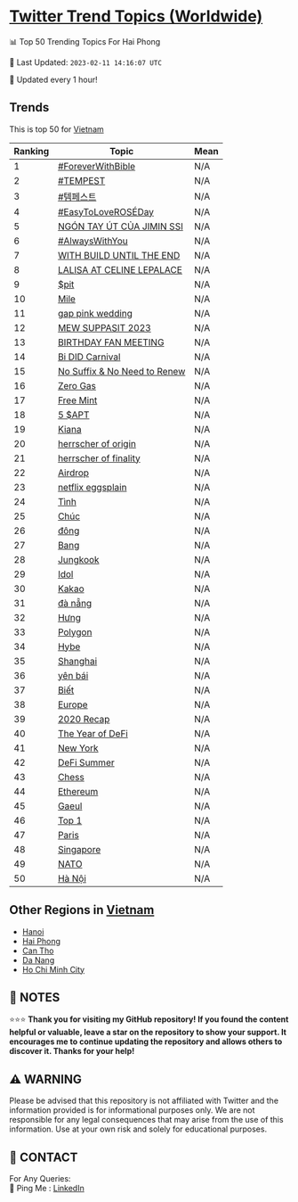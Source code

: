 [Twitter Trend Topics (Worldwide)](https://github.com/ErcinDedeoglu/Twitter-Trend-Topics)
==========


📊 Top 50 Trending Topics For Hai Phong

📆 Last Updated: `2023-02-11 14:16:07 UTC`

🔧 Updated every 1 hour!


## Trends

This is top 50 for [Vietnam](</Vietnam>)

| Ranking | Topic | Mean |
| ------- | ------------ | ------------ |
| 1 | [#ForeverWithBible](http://twitter.com/search?q=%23ForeverWithBible) | N/A |
| 2 | [#TEMPEST](http://twitter.com/search?q=%23TEMPEST) | N/A |
| 3 | [#템페스트](http://twitter.com/search?q=%23%ed%85%9c%ed%8e%98%ec%8a%a4%ed%8a%b8) | N/A |
| 4 | [#EasyToLoveROSÉDay](http://twitter.com/search?q=%23EasyToLoveROS%c3%89Day) | N/A |
| 5 | [NGÓN TAY ÚT CỦA JIMIN SSI](http://twitter.com/search?q=NG%c3%93N+TAY+%c3%9aT+C%e1%bb%a6A+JIMIN+SSI) | N/A |
| 6 | [#AlwaysWithYou](http://twitter.com/search?q=%23AlwaysWithYou) | N/A |
| 7 | [WITH BUILD UNTIL THE END](http://twitter.com/search?q=WITH+BUILD+UNTIL+THE+END) | N/A |
| 8 | [LALISA AT CELINE LEPALACE](http://twitter.com/search?q=LALISA+AT+CELINE+LEPALACE) | N/A |
| 9 | [$pit](http://twitter.com/search?q=%24pit) | N/A |
| 10 | [Mile](http://twitter.com/search?q=Mile) | N/A |
| 11 | [gap pink wedding](http://twitter.com/search?q=gap+pink+wedding) | N/A |
| 12 | [MEW SUPPASIT 2023](http://twitter.com/search?q=MEW+SUPPASIT+2023) | N/A |
| 13 | [BIRTHDAY FAN MEETING](http://twitter.com/search?q=BIRTHDAY+FAN+MEETING) | N/A |
| 14 | [Bi DID Carnival](http://twitter.com/search?q=Bi+DID+Carnival) | N/A |
| 15 | [️No Suffix & No Need to Renew](http://twitter.com/search?q=%ef%b8%8fNo+Suffix+%26+No+Need+to+Renew) | N/A |
| 16 | [Zero Gas](http://twitter.com/search?q=Zero+Gas) | N/A |
| 17 | [Free Mint](http://twitter.com/search?q=Free+Mint) | N/A |
| 18 | [5 $APT](http://twitter.com/search?q=5+%24APT) | N/A |
| 19 | [Kiana](http://twitter.com/search?q=Kiana) | N/A |
| 20 | [herrscher of origin](http://twitter.com/search?q=herrscher+of+origin) | N/A |
| 21 | [herrscher of finality](http://twitter.com/search?q=herrscher+of+finality) | N/A |
| 22 | [Airdrop](http://twitter.com/search?q=Airdrop) | N/A |
| 23 | [netflix eggsplain](http://twitter.com/search?q=netflix+eggsplain) | N/A |
| 24 | [Tình](http://twitter.com/search?q=T%c3%acnh) | N/A |
| 25 | [Chúc](http://twitter.com/search?q=Ch%c3%bac) | N/A |
| 26 | [đông](http://twitter.com/search?q=%c4%91%c3%b4ng) | N/A |
| 27 | [Bang](http://twitter.com/search?q=Bang) | N/A |
| 28 | [Jungkook](http://twitter.com/search?q=Jungkook) | N/A |
| 29 | [Idol](http://twitter.com/search?q=Idol) | N/A |
| 30 | [Kakao](http://twitter.com/search?q=Kakao) | N/A |
| 31 | [đà nẵng](http://twitter.com/search?q=%c4%91%c3%a0+n%e1%ba%b5ng) | N/A |
| 32 | [Hưng](http://twitter.com/search?q=H%c6%b0ng) | N/A |
| 33 | [Polygon](http://twitter.com/search?q=Polygon) | N/A |
| 34 | [Hybe](http://twitter.com/search?q=Hybe) | N/A |
| 35 | [Shanghai](http://twitter.com/search?q=Shanghai) | N/A |
| 36 | [yên bái](http://twitter.com/search?q=y%c3%aan+b%c3%a1i) | N/A |
| 37 | [Biết](http://twitter.com/search?q=Bi%e1%ba%bft) | N/A |
| 38 | [Europe](http://twitter.com/search?q=Europe) | N/A |
| 39 | [2020 Recap](http://twitter.com/search?q=2020+Recap) | N/A |
| 40 | [The Year of DeFi](http://twitter.com/search?q=The+Year+of+DeFi) | N/A |
| 41 | [New York](http://twitter.com/search?q=New+York) | N/A |
| 42 | [DeFi Summer](http://twitter.com/search?q=DeFi+Summer) | N/A |
| 43 | [Chess](http://twitter.com/search?q=Chess) | N/A |
| 44 | [Ethereum](http://twitter.com/search?q=Ethereum) | N/A |
| 45 | [Gaeul](http://twitter.com/search?q=Gaeul) | N/A |
| 46 | [Top 1](http://twitter.com/search?q=Top+1) | N/A |
| 47 | [Paris](http://twitter.com/search?q=Paris) | N/A |
| 48 | [Singapore](http://twitter.com/search?q=Singapore) | N/A |
| 49 | [NATO](http://twitter.com/search?q=NATO) | N/A |
| 50 | [Hà Nội](http://twitter.com/search?q=H%c3%a0+N%e1%bb%99i) | N/A |



## Other Regions in [Vietnam](</Vietnam>)

* [Hanoi](</Vietnam/Hanoi.md>)
* [Hai Phong](</Vietnam/Hai Phong.md>)
* [Can Tho](</Vietnam/Can Tho.md>)
* [Da Nang](</Vietnam/Da Nang.md>)
* [Ho Chi Minh City](</Vietnam/Ho Chi Minh City.md>)



## 📝 NOTES

⭐⭐⭐ **Thank you for visiting my GitHub repository! If you found the content helpful or valuable, leave a star on the repository to show your support. It encourages me to continue updating the repository and allows others to discover it. Thanks for your help!**


## ⚠️ WARNING

Please be advised that this repository is not affiliated with Twitter and the information provided is for informational purposes only. We are not responsible for any legal consequences that may arise from the use of this information. Use at your own risk and solely for educational purposes.


## 📨 CONTACT

 For Any Queries:  
            🏓 Ping Me : [LinkedIn](https://www.linkedin.com/in/ercindedeoglu/)
